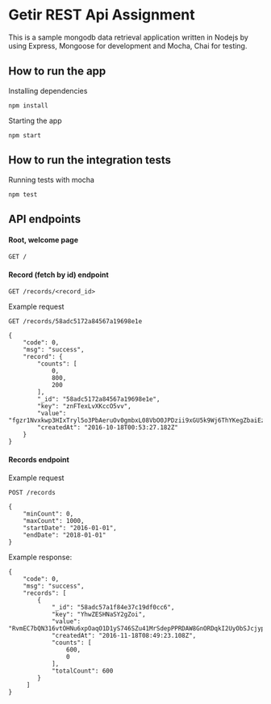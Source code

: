 # Getir REST Api Assignment

This is a sample mongodb data retrieval application written in Nodejs by using Express, Mongoose for development and Mocha, Chai for testing. 

## How to run the app

Installing dependencies

`npm install`

Starting the app

`npm start`


## How to run the integration tests

Running tests with mocha

`npm test`

## API endpoints

#### Root, welcome page

`GET /`

#### Record (fetch by id) endpoint

`GET /records/<record_id>`

Example request

`GET /records/58adc5172a84567a19698e1e`

```
{
    "code": 0,
    "msg": "success",
    "record": {
        "counts": [
            0,
            800,
            200
        ],
        "_id": "58adc5172a84567a19698e1e",
        "key": "znFTexLvXKccO5vv",
        "value": "fgzr1Nvxkwp3HIxTryl5o3PbAeruOv0gmbxL08VbO0JPDzii9xGU5k9Wj6ThYKegZbaiEzgbRJYR7B4wOsZKFziBUd8BnHkZZtrCyzOXCOdR5mi1vpRpJDeU2gkehrmIU183ByoH4D07",
        "createdAt": "2016-10-18T00:53:27.182Z"
    }
}
```

#### Records endpoint

Example request

`POST /records`

```
{
    "minCount": 0,
    "maxCount": 1000,
    "startDate": "2016-01-01",
    "endDate": "2018-01-01"
}
```

Example response:

```
{
    "code": 0,
    "msg": "success",
    "records": [
        {
            "_id": "58adc57a1f84e37c19df0cc6",
            "key": "YhwZESHNaSY2gZoi",
            "value": "RvmEC7bQN316vtOHNu6xpOaqO1D1yS746SZu41MrSdepPPRDAW8GnORDqkI2UyObSJcjypiknQHqSYN6u2OgAft1ENp2ABd5FkP5lMvYb4Vmh0ybbHVOIW8tkG0s90vs6QDydVJf45lX",
            "createdAt": "2016-11-18T08:49:23.108Z",
            "counts": [
                600,
                0
            ],
            "totalCount": 600
        }
     ]
}
```
